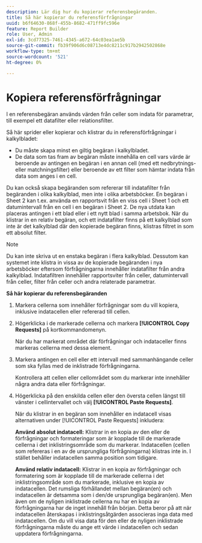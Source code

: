 ```yaml
---
description: Lär dig hur du kopierar referensbegäranden.
title: Så här kopierar du referensförfrågningar
uuid: b6f64630-868f-455b-8682-471ff9fc596e
feature: Report Builder
role: User, Admin
exl-id: 3cd77325-7461-4345-a672-64c03ea1ae5b
source-git-commit: fb39f906d6c08713e4dc8211c917b2942502868e
workflow-type: tm+mt
source-wordcount: '521'
ht-degree: 0%

---
```


# Kopiera referensförfrågningar

I en referensbegäran används värden från celler som indata för parametrar, till exempel ett datafilter eller relationsfilter.

Så här sprider eller kopierar och klistrar du in referensförfrågningar i kalkylbladet:
* Du måste skapa minst en giltig begäran i kalkylbladet.
* De data som tas fram av begäran måste innehålla en cell vars värde är beroende av antingen en begäran i en annan cell (med ett nedbrytnings- eller matchningsfilter) eller beroende av ett filter som hämtar indata från data som anges i en cell.

Du kan också skapa begäranden som refererar till indatafilter från begäranden i olika kalkylblad, men inte i olika arbetsböcker. En begäran i Sheet 2 kan t.ex. använda en rapportsvit från en viss cell i Sheet 1 och ett datumintervall från en cell i en begäran i Sheet 2. De nya utdata kan placeras antingen i ett blad eller i ett nytt blad i samma arbetsbok. När du klistrar in en relativ begäran, och ett indatafilter finns på ett kalkylblad som inte är det kalkylblad där den kopierade begäran finns, klistras filtret in som ett absolut filter.

>[!NOTE]
>
>Du kan inte skriva ut en enstaka begäran i flera kalkylblad. Dessutom kan systemet inte klistra in vissa av de kopierade begäranden i nya arbetsböcker eftersom förfrågningarna innehåller indatafilter från andra kalkylblad. Indatafiltren innehåller rapportsviter från celler, datumintervall från celler, filter från celler och andra relaterade parametrar.

**Så här kopierar du referensbegäranden**

1. Markera cellerna som innehåller förfrågningar som du vill kopiera, inklusive indatacellen eller refererad till cellen.
1. Högerklicka i de markerade cellerna och markera **[!UICONTROL Copy Requests]** på kortkommandomenyn.

   När du har markerat området där förfrågningar och indataceller finns markeras cellerna med dessa element.
1. Markera antingen en cell eller ett intervall med sammanhängande celler som ska fyllas med de inklistrade förfrågningarna.

   Kontrollera att cellen eller cellområdet som du markerar inte innehåller några andra data eller förfrågningar.
1. Högerklicka på den enskilda cellen eller den översta cellen längst till vänster i cellintervallet och välj **[!UICONTROL Paste Requests]**.

   När du klistrar in en begäran som innehåller en indatacell visas alternativen under [!UICONTROL Paste Requests] inkludera:

   **Använd absolut indatacell:** Klistrar in en kopia av den eller de förfrågningar och formateringar som är kopplade till de markerade cellerna i det inklistringsområde som du markerar. Indatacellen (cellen som refereras i en av de ursprungliga förfrågningarna) klistras inte in. I stället behåller indatacellen samma position som tidigare.

   **Använd relativ indatacell:** Klistrar in en kopia av förfrågningar och formatering som är kopplade till de markerade cellerna i det inklistringsområde som du markerade, inklusive en kopia av indatacellen. Det rumsliga förhållandet mellan begäran(en) och indatacellen är detsamma som i den/de ursprungliga begäran(en). Men även om de nyligen inklistrade cellerna nu har en kopia av förfrågningarna har de inget innehåll från början. Detta beror på att när indatacellen återskapas i inklistringsåtgärden associeras inga data med indatacellen. Om du vill visa data för den eller de nyligen inklistrade förfrågningarna måste du ange ett värde i indatacellen och sedan uppdatera förfrågningarna.
